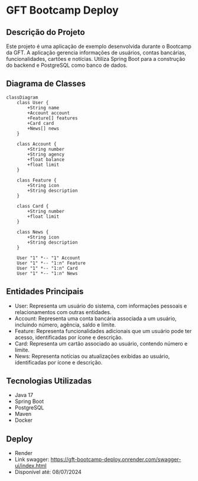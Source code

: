 # GFT Bootcamp Deploy

## Descrição do Projeto

Este projeto é uma aplicação de exemplo desenvolvida durante o Bootcamp da GFT. A aplicação gerencia informações de usuários, contas bancárias, funcionalidades, cartões e notícias. Utiliza Spring Boot para a construção do backend e PostgreSQL como banco de dados.

## Diagrama de Classes

```mermaid
classDiagram
    class User {
        +String name
        +Account account
        +Feature[] features
        +Card card
        +News[] news
    }
    
    class Account {
        +String number
        +String agency
        +float balance
        +float limit
    }
    
    class Feature {
        +String icon
        +String description
    }
    
    class Card {
        +String number
        +float limit
    }
    
    class News {
        +String icon
        +String description
    }
    
    User "1" *-- "1" Account
    User "1" *-- "1:n" Feature
    User "1" *-- "1:n" Card
    User "1" *-- "1:n" News
```
## Entidades Principais
- User: Representa um usuário do sistema, com informações pessoais e relacionamentos com outras entidades.
- Account: Representa uma conta bancária associada a um usuário, incluindo número, agência, saldo e limite.
- Feature: Representa funcionalidades adicionais que um usuário pode ter acesso, identificadas por ícone e descrição.
- Card: Representa um cartão associado ao usuário, contendo número e limite.
- News: Representa notícias ou atualizações exibidas ao usuário, identificadas por ícone e descrição.

## Tecnologias Utilizadas
- Java 17
- Spring Boot
- PostgreSQL
- Maven
- Docker

## Deploy 
- Render
- Link swagger: https://gft-bootcamp-deploy.onrender.com/swagger-ui/index.html
- Disponível até: 08/07/2024
